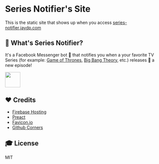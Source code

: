 # Series Notifier's Site

This is the static site that shows up when you access [series-notifier.jaydp.com](https://series-notifier.jaydp.com)

## 🤔 What's Series Notifier?

It's a Facebook Messenger bot 🤖 that notifies you when a your favorite TV Series (for example: [Game of Thrones](http://www.imdb.com/title/tt0944947/), [Big Bang Theory](http://www.imdb.com/title/tt0898266/), etc.) releases 🚀 a new episode!

<a href="https://m.me/snbot">
<img src="https://s23.postimg.org/lx7vvkugb/try_it_now_button.png" height="50px"/>
</a>

## ❤️ Credits

* [Firebase Hosting](https://firebase.google.com/docs/hosting)
* [Preact](https://preactjs.com)
* [Favicon.io](https://favicon.io)
* [Github Corners](https://github.com/tholman/github-corners)

## 🎓 License

MIT

